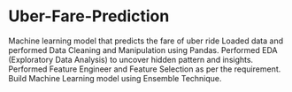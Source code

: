 # Uber-Fare-Prediction
Machine learning model that predicts the fare of uber ride
Loaded data and performed Data Cleaning and Manipulation using Pandas.
Performed EDA (Exploratory Data Analysis) to uncover hidden pattern and
insights.
Performed Feature Engineer and Feature Selection as per the requirement.
Build Machine Learning model using Ensemble Technique.
